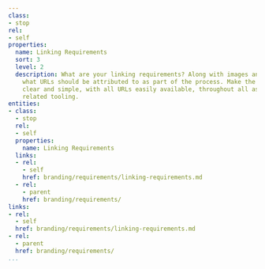 ```yaml
---
class:
- stop
rel:
- self
properties:
  name: Linking Requirements
  sort: 3
  level: 2
  description: What are your linking requirements? Along with images and other assets,
    what URLs should be attributed to as part of the process. Make the instructions
    clear and simple, with all URLs easily available, throughout all assets, and branding
    related tooling.
entities:
- class:
  - stop
  rel:
  - self
  properties:
    name: Linking Requirements
  links:
  - rel:
    - self
    href: branding/requirements/linking-requirements.md
  - rel:
    - parent
    href: branding/requirements/
links:
- rel:
  - self
  href: branding/requirements/linking-requirements.md
- rel:
  - parent
  href: branding/requirements/
...
```

